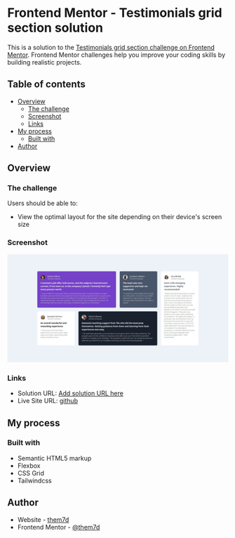 # Frontend Mentor - Testimonials grid section solution

This is a solution to the [Testimonials grid section challenge on Frontend Mentor](https://www.frontendmentor.io/challenges/testimonials-grid-section-Nnw6J7Un7). Frontend Mentor challenges help you improve your coding skills by building realistic projects.

## Table of contents

- [Overview](#overview)
  - [The challenge](#the-challenge)
  - [Screenshot](#screenshot)
  - [Links](#links)
- [My process](#my-process)
  - [Built with](#built-with)
- [Author](#author)

## Overview

### The challenge

Users should be able to:

- View the optimal layout for the site depending on their device's screen size

### Screenshot

![](./design/screenshot.jpg)

### Links

- Solution URL: [Add solution URL here](https://them7d.github.io/frontend-mentor/testimonials-grid-section)
- Live Site URL: [github](https://github.com/them7d/frontend-mentor/testimonials-grid-section)

## My process

### Built with

- Semantic HTML5 markup
- Flexbox
- CSS Grid
- Tailwindcss

## Author

- Website - [them7d](https://www.github.com/them7d)
- Frontend Mentor - [@them7d](https://www.frontendmentor.io/profile/them7d)
